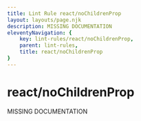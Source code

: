 ```yaml
---
title: Lint Rule react/noChildrenProp
layout: layouts/page.njk
description: MISSING DOCUMENTATION
eleventyNavigation: {
	key: lint-rules/react/noChildrenProp,
	parent: lint-rules,
	title: react/noChildrenProp
}
---
```


# react/noChildrenProp

MISSING DOCUMENTATION
